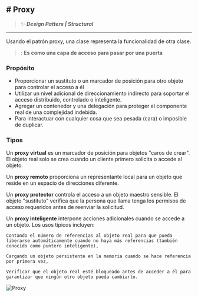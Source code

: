 ## \# Proxy 
>:sparkles: ***Design Patters | Structural***
---
Usando el patrón proxy, una clase representa la funcionalidad de otra clase.
>: **Es como una capa de acceso para pasar por una puerta**

### Propósito

- Proporcionar un sustituto o un marcador de posición para otro objeto para controlar el acceso a él
- Utilizar un nivel adicional de direccionamiento indirecto para soportar el acceso distribuido, controlado o inteligente.
- Agregar un contenedor y una delegación para proteger el componente real de una complejidad indebida.
- Para interactuar con cualquier cosa que sea pesada (cara) o imposible de duplicar.

### Tipos 

Un **proxy virtual** es un marcador de posición para objetos "caros de crear". El objeto real solo se crea cuando un cliente primero solicita o accede al objeto.

Un **proxy remoto** proporciona un representante local para un objeto que reside en un espacio de direcciones diferente.

Un **proxy protector** controla el acceso a un objeto maestro sensible. El objeto "sustituto" verifica que la persona que llama tenga los permisos de acceso requeridos antes de reenviar la solicitud.

Un **proxy inteligente** interpone acciones adicionales cuando se accede a un objeto. Los usos típicos incluyen:

    Contando el número de referencias al objeto real para que pueda liberarse automáticamente cuando no haya más referencias (también conocido como puntero inteligente),

    Cargando un objeto persistente en la memoria cuando se hace referencia por primera vez,

    Verificar que el objeto real esté bloqueado antes de acceder a él para garantizar que ningún otro objeto pueda cambiarlo.


![Proxy](https://designpatternsphp.readthedocs.io/en/latest/_images/uml33.png)
